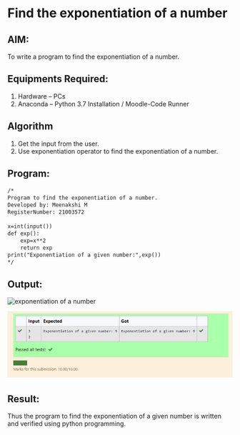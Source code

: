# Find the exponentiation of a number

## AIM:
To write a program to find the exponentiation of a number.

## Equipments Required:
1. Hardware – PCs
2. Anaconda – Python 3.7 Installation / Moodle-Code Runner

## Algorithm
1. Get the input from the user.
2. Use exponentiation operator to find the exponentiation of a number.

## Program:
```
/*
Program to find the exponentiation of a number.
Developed by: Meenakshi M 
RegisterNumber: 21003572

x=int(input())
def exp():
    exp=x**2
    return exp
print("Exponentiation of a given number:",exp())
*/
```

## Output:
![exponentiation of a number](./expo.PNG)

![exponentiation](./exponenation.png)


## Result:
Thus the program to find the exponentiation of a given number is written and verified using python programming.
